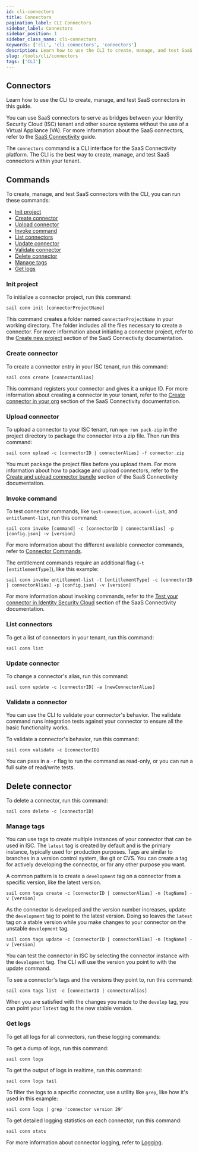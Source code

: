```yaml
---
id: cli-connectors
title: Connectors
pagination_label: CLI Connectors
sidebar_label: Connectors
sidebar_position: 1
sidebar_class_name: cli-connectors
keywords: ['cli', 'cli connectors', 'connectors']
description: Learn how to use the CLI to create, manage, and test SaaS connectors in this guide.
slug: /tools/cli/connectors
tags: ['CLI']
---
```


## Connectors

Learn how to use the CLI to create, manage, and test SaaS connectors in this guide.

You can use SaaS connectors to serve as bridges between your Identity Security Cloud (ISC) tenant and other source systems without the use of a Virtual Appliance (VA). For more information about the SaaS connectors, refer to the [SaaS Connectivity](/docs/connectivity/saas-connectivity) guide.

The `connectors` command is a CLI interface for the SaaS Connectivity platform. The CLI is the best way to create, manage, and test SaaS connectors within your tenant.

## Commands

To create, manage, and test SaaS connectors with the CLI, you can run these commands:

- [Init project](#init-project)
- [Create connector](#create-connector)
- [Upload connector](#upload-connector)
- [Invoke command](#invoke-command)
- [List connectors](#list-connectors)
- [Update connector](#update-connector)
- [Validate connector](#validate-a-connector)
- [Delete connector](#delete-connector)
- [Manage tags](#manage-tags)
- [Get logs](#get-logs)

### Init project

To initialize a connector project, run this command:

```shell
sail conn init [connectorProjectName]
```

This command creates a folder named `connectorProjectName` in your working directory. The folder includes all the files necessary to create a connector. For more information about initiating a connector project, refer to the [Create new project](/docs/connectivity/saas-connectivity/prerequisites/#create-new-project) section of the SaaS Connectivity documentation.

### Create connector

To create a connector entry in your ISC tenant, run this command:

```shell
sail conn create [connectorAlias]
```

This command registers your connector and gives it a unique ID. For more information about creating a connector in your tenant, refer to the [Create connector in your org](/docs/connectivity/saas-connectivity/test-build-deploy#create-connector-in-your-org) section of the SaaS Connectivity documentation.

### Upload connector

To upload a connector to your ISC tenant, run `npm run pack-zip` in the project directory to package the connector into a zip file. Then run this command:

```shell
sail conn upload -c [connectorID | connectorAlias] -f connector.zip
```

You must package the project files before you upload them. For more information about how to package and upload connectors, refer to the [Create and upload connector bundle](/docs/connectivity/saas-connectivity/test-build-deploy/#create-and-upload-connector-bundle) section of the SaaS Connectivity documentation.

### Invoke command

To test connector commands, like `test-connection`, `account-list`, and `entitlement-list`, run this command:

```shell
sail conn invoke [command] -c [connectorID | connectorAlias] -p [config.json] -v [version]
```

For more information about the different available connector commands, refer to [Connector Commands](/docs/connectivity/saas-connectivity/connector-commands).

The entitlement commands require an additional flag (`-t [entitlementType]`), like this example:

```shell
sail conn invoke entitlement-list -t [entitlementType] -c [connectorID | connectorAlias] -p [config.json] -v [version]
```

For more information about invoking commands, refer to the [Test your connector in Identity Security Cloud](/docs/connectivity/saas-connectivity/test-build-deploy#test-your-connector-in-identitynow) section of the SaaS Connectivity documentation.

### List connectors

To get a list of connectors in your tenant, run this command:

```shell
sail conn list
```

### Update connector

To change a connector's alias, run this command:

```shell
sail conn update -c [connectorID] -a [newConnectorAlias]
```

### Validate a connector

You can use the CLI to validate your connector's behavior. The validate command runs integration tests against your connector to ensure all the basic functionality works.

To validate a connector's behavior, run this command:

```shell
sail conn validate -c [connectorID]
```

You can pass in a `-r` flag to run the command as read-only, or you can run a full suite of read/write tests.

## Delete connector

To delete a connector, run this command:

```shell
sail conn delete -c [connectorID]
```

### Manage tags

You can use tags to create multiple instances of your connector that can be used in ISC. The `latest` tag is created by default and is the primary instance, typically used for production purposes. Tags are similar to branches in a version control system, like git or CVS. You can create a tag for actively developing the connector, or for any other purpose you want.

A common pattern is to create a `development` tag on a connector from a specific version, like the latest version.

```shell
sail conn tags create -c [connectorID | connectorAlias] -n [tagName] -v [version]
```

As the connector is developed and the version number increases, update the `development` tag to point to the latest version. Doing so leaves the `latest` tag on a stable version while you make changes to your connector on the unstable `development` tag.

```shell
sail conn tags update -c [connectorID | connectorAlias] -n [tagName] -v [version]
```

You can test the connector in ISC by selecting the connector instance with the `development` tag. The CLI will use the version you point to with the update command.

To see a connector's tags and the versions they point to, run this command:

```shell
sail conn tags list -c [connectorID | connectorAlias]
```

When you are satisfied with the changes you made to the `develop` tag, you can point your `latest` tag to the new stable version.

### Get logs

To get all logs for all connectors, run these logging commands:

To get a dump of logs, run this command:

```shell
sail conn logs
```

To get the output of logs in realtime, run this command:

```shell
sail conn logs tail
```

To filter the logs to a specific connector, use a utility like `grep`, like how it's used in this example:

```shell
sail conn logs | grep 'connector version 29'
```

To get detailed logging statistics on each connector, run this command:

```shell
sail conn stats
```

For more information about connector logging, refer to [Logging](/docs/connectivity/saas-connectivity/in-depth/logging/).
